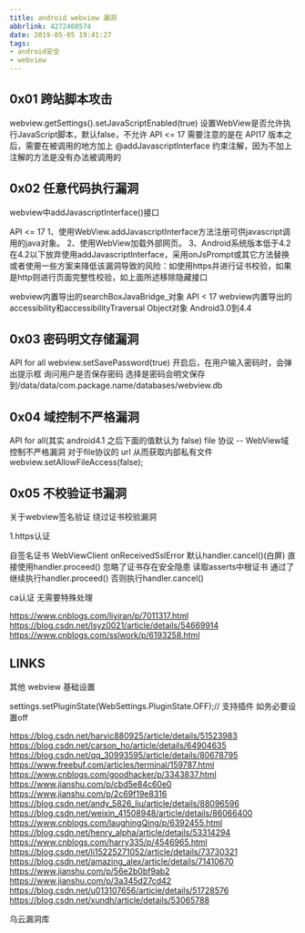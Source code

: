 ```yaml
---
title: android webview 漏洞
abbrlink: 4272460574
date: 2019-05-05 19:41:27
tags:
- android安全
- webview
---
```

## 0x01 跨站脚本攻击
webview.getSettings().setJavaScriptEnabled(true) 设置WebView是否允许执行JavaScript脚本，默认false，不允许
	API <= 17
	需要注意的是在 API17 版本之后，需要在被调用的地方加上 @addJavascriptInterface 约束注解，因为不加上注解的方法是没有办法被调用的

## 0x02 任意代码执行漏洞
webview中addJavascriptInterface()接口

API <= 17
1、使用WebView.addJavascriptInterface方法注册可供javascript调用的java对象。
2、使用WebView加载外部网页。
3、Android系统版本低于4.2
在4.2以下放弃使用addJavascriptInterface，采用onJsPrompt或其它方法替换
或者使用一些方案来降低该漏洞导致的风险：如使用https并进行证书校验，如果是http则进行页面完整性校验，如上面所述移除隐藏接口

webview内置导出的searchBoxJavaBridge_对象
API < 17
webview内置导出的accessibility和accessibilityTraversal Object对象
Android3.0到4.4
## 0x03 密码明文存储漏洞
API for all
webview.setSavePassword(true)
开启后，在用户输入密码时，会弹出提示框 询问用户是否保存密码
选择是密码会明文保存到/data/data/com.package.name/databases/webview.db
## 0x04 域控制不严格漏洞
API for all(其实 android4.1 之后下面的值默认为 false)
file 协议 -- WebView域控制不严格漏洞
对于file协议的 url 从而获取内部私有文件
webview.setAllowFileAccess(false);

## 0x05 不校验证书漏洞
关于webview签名验证
绕过证书校验漏洞

1.https认证



自签名证书
WebViewClient onReceivedSslError 默认handler.cancel()(白屏) 直接使用handler.proceed() 忽略了证书存在安全隐患
读取asserts中根证书 通过了 继续执行handler.proceed() 否则执行handler.cancel()

ca认证
无需要特殊处理


https://www.cnblogs.com/liyiran/p/7011317.html
https://blog.csdn.net/lsyz0021/article/details/54669914
https://www.cnblogs.com/sslwork/p/6193258.html

## LINKS
其他
webview 基础设置

settings.setPluginState(WebSettings.PluginState.OFF);// 支持插件
如务必要设置off

https://blog.csdn.net/harvic880925/article/details/51523983
https://blog.csdn.net/carson_ho/article/details/64904635
https://blog.csdn.net/qq_30993595/article/details/80678795
https://www.freebuf.com/articles/terminal/159787.html
https://www.cnblogs.com/goodhacker/p/3343837.html
https://www.jianshu.com/p/cbd5e84c60e0
https://www.jianshu.com/p/2c69f19e8316
https://blog.csdn.net/andy_5826_liu/article/details/88096596
https://blog.csdn.net/weixin_41508948/article/details/86066400
https://www.cnblogs.com/laughingQing/p/6392455.html
https://blog.csdn.net/henry_alpha/article/details/53314294
https://www.cnblogs.com/harry335/p/4546965.html
https://blog.csdn.net/li15225271052/article/details/73730321
https://blog.csdn.net/amazing_alex/article/details/71410670
https://www.jianshu.com/p/56e2b0bf9ab2
https://www.jianshu.com/p/3a345d27cd42
https://blog.csdn.net/u013107656/article/details/51728576
https://blog.csdn.net/xundh/article/details/53065788

乌云漏洞库



